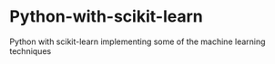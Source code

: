# Python-with-scikit-learn

Python with scikit-learn implementing some of the machine learning techniques



